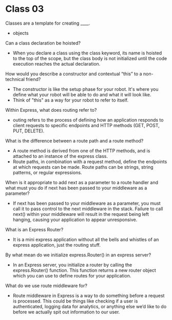 # Class 03

Classes are a template for creating ____.

- objects

Can a class declaration be hoisted?

- When you declare a class using the class keyword, its name is hoisted to the top of the scope, but the class body is not initialized until the code execution reaches the actual declaration.

How would you describe a constructor and contextual “this” to a non-technical friend?

- The constructor is like the setup phase for your robot. It's where you define what your robot will be able to do and what it will look like.
- Think of "this" as a way for your robot to refer to itself.

Within Express, what does routing refer to?

- outing refers to the process of defining how an application responds to client requests to specific endpoints and HTTP methods (GET, POST, PUT, DELETE).

What is the difference between a route path and a route method?

- A route method is derived from one of the HTTP methods, and is attached to an instance of the express class.
- Route paths, in combination with a request method, define the endpoints at which requests can be made. Route paths can be strings, string patterns, or regular expressions.

When is it appropriate to add next as a parameter to a route handler and what must you do if next has been passed to your middleware as a parameter?

- If next has been passed to your middleware as a parameter, you must call it to pass control to the next middleware in the stack. Failure to call next() within your middleware will result in the request being left hanging, causing your application to appear unresponsive.

What is an Express Router?

- It is a mini express application without all the bells and whistles of an express application, just the routing stuff.

By what mean do we initialize express.Router() in an express server?

- In an Express server, you initialize a router by calling the express.Router() function. This function returns a new router object which you can use to define routes for your application.

What do we use route middleware for?

- Route middleware in Express is a way to do something before a request is processed. This could be things like checking if a user is authenticated, logging data for analytics, or anything else we’d like to do before we actually spit out information to our user.
